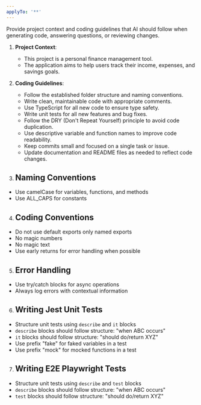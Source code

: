 ```yaml
---
applyTo: '**'
---
```


Provide project context and coding guidelines that AI should follow when generating code, answering questions, or reviewing changes.

1. **Project Context**:
   - This project is a personal finance management tool.
   - The application aims to help users track their income, expenses, and savings goals.

2. **Coding Guidelines**:
   - Follow the established folder structure and naming conventions.
   - Write clean, maintainable code with appropriate comments.
   - Use TypeScript for all new code to ensure type safety.
   - Write unit tests for all new features and bug fixes.
   - Follow the DRY (Don't Repeat Yourself) principle to avoid code duplication.
   - Use descriptive variable and function names to improve code readability.
   - Keep commits small and focused on a single task or issue.
   - Update documentation and README files as needed to reflect code changes.

3. ## Naming Conventions

- Use camelCase for variables, functions, and methods
- Use ALL_CAPS for constants

4. ## Coding Conventions

- Do not use default exports only named exports
- No magic numbers
- No magic text
- Use early returns for error handling when possible

5. ## Error Handling

- Use try/catch blocks for async operations
- Always log errors with contextual information

6. ## Writing Jest Unit Tests

- Structure unit tests using `describe` and `it` blocks
- `describe` blocks should follow structure: "when ABC occurs"
- `it` blocks should follow structure: "should do/return XYZ"
- Use prefix "fake" for faked variables in a test
- Use prefix "mock" for mocked functions in a test

7. ## Writing E2E Playwright Tests

- Structure unit tests using `describe` and `test` blocks
- `describe` blocks should follow structure: "when ABC occurs"
- `test` blocks should follow structure: "should do/return XYZ"

